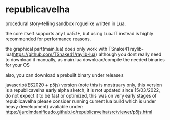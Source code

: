 # republicavelha

procedural story-telling sandbox roguelike written in Lua.



the core itself supports any Lua5.1+, but using LuaJIT instead is highly recommended for performance reasons.

the graphical part(main.lua) does only work with TSnake41 raylib-lua(https://github.com/TSnake41/raylib-lua) although you dont really need to download it manually, as main.lua download/compile the needed binaries for your OS

also, you can download a prebuilt binary under releases


javascript(ES2020 + p5js) version (note this is mostruary only, this version is a republicavelha early alpha sketch, it is not updated since 15/03/2022, do not expect it to be fast or optimized, this was on very early stages of republicavelha please consider running current lua build which is under heavy development) avaliable under:
https://jardimdanificado.github.io/republicavelha/src/viewer/p5js.html